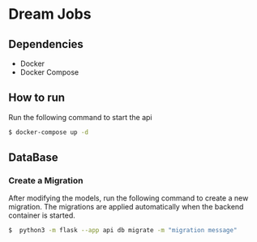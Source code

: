 # Dream Jobs

## Dependencies
- Docker
- Docker Compose

## How to run

Run the following command to start the api

```bash
$ docker-compose up -d
```

## DataBase

### Create a Migration
After modifying the models, run the following command to create a new migration.
The migrations are applied automatically when the backend container is started.

```bash
$  python3 -m flask --app api db migrate -m "migration message"
```
